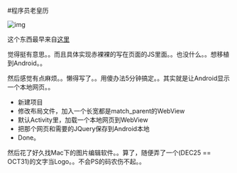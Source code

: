 
#程序员老皇历

![img](http://ww1.sinaimg.cn/large/a74e55b4jw1e1hzabefhij.jpg)

这个东西最早来自[这里](http://sandbox.runjs.cn/show/ydp3it7b)

觉得挺有意思。。而且具体实现赤裸裸的写在页面的JS里面。。也没什么。。想移植到Android。。

然后感觉有点麻烦。。懒得写了。。用傻办法5分钟搞定。。其实就是让Android显示一个本地网页。。

- 新建项目
- 修改布局文件，加入一个长宽都是match_parent的WebView
- 默认Activity里，加载一个本地网页到WebView
- 把那个网页和需要的JQuery保存到Android本地
- Done。

然后花了好久找Mac下的图片编辑软件。。算了，随便弄了一个(DEC25 == OCT31)的文字当Logo。。不会PS的码农伤不起。。

